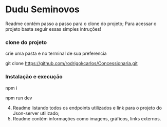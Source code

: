 # Dudu Seminovos

Readme contém passo a passo para o clone do projeto;
Para acessar o projeto basta seguir essas simples intruções!

### clone do projeto

crie uma pasta e no terminal de sua preferencia 

git clone https://github.com/rodrigokcarlos/Concessionaria.git

### Instalação e execução
 
npm i

npm run dev

4. Readme listando todos os endpoints utilizados e link para o projeto do Json-server
utilizado;
5. Readme contém informações como imagens, gráficos, links externos.
